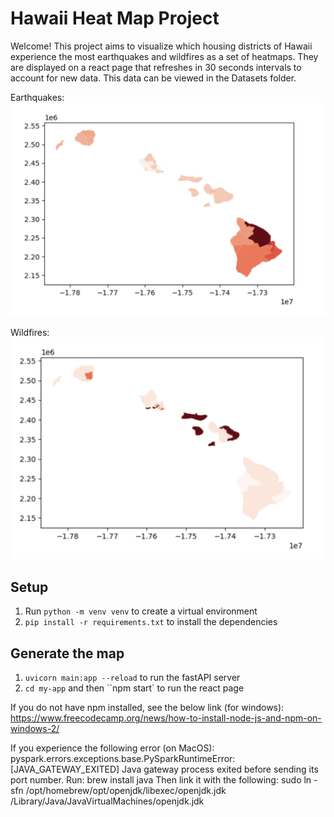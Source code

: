# Hawaii Heat Map Project

Welcome! This project aims to visualize which housing districts of Hawaii experience the most earthquakes and wildfires as a set of heatmaps. They are displayed on a react page that refreshes in 30 seconds intervals to account for new data. This data can be viewed in the Datasets folder.

Earthquakes:
![Alt text](images/Earthquake.png)

Wildfires:
![Alt text](images/Wildfire.png)

## Setup

1. Run `python -m venv venv` to create a virtual environment
2. `pip install -r requirements.txt` to install the dependencies

## Generate the map

1. `uvicorn main:app --reload` to run the fastAPI server
2. `cd my-app` and then ``npm start` to run the react page

If you do not have npm installed, see the below link (for windows):
https://www.freecodecamp.org/news/how-to-install-node-js-and-npm-on-windows-2/

If you experience the following error (on MacOS):
pyspark.errors.exceptions.base.PySparkRuntimeError: [JAVA_GATEWAY_EXITED] Java gateway process exited before sending its port number.
Run:
brew install java
Then link it with the following:
sudo ln -sfn /opt/homebrew/opt/openjdk/libexec/openjdk.jdk \
 /Library/Java/JavaVirtualMachines/openjdk.jdk
